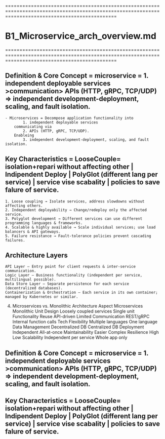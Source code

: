 ===================================================================================================================================================

# B1_Microservice_arch_overview.md

===================================================================================================================================================

## Definition & Core Concept = microservice = 1. independent deployable services >communication> APIs (HTTP, gRPC, TCP/UDP) => independent development-deployment, scaling, and fault isolation.

    - Microservices = Decompose application functionality into
            1. independent deployable services
        communicating via
            2. APIs (HTTP, gRPC, TCP/UDP).
        Enableing
            3. independent development-deployment, scaling, and fault isolation.

## Key Characteristics = LooseCouple= isolation+repari without affecting other | Indipendent Deploy | PolyGlot (different lang per service) | service vise scabality | policies to save falure of service.

    1. Loose coupling → Isolate services, address slowdowns without affecting others.
    2. Independent deployability → Change/redeploy only the affected service.
    3. Polyglot development → Different services can use different programming languages & frameworks.
    4. Scalable & highly available → Scale individual services; use load balancers & API gateways.
    5. Failure resistance → Fault-tolerance policies prevent cascading failures.

## Architecture Layers

    API Layer – Entry point for client requests & inter-service communication.
    Logic Layer – Business functionality (independent per service, multilingual possible).
    Data Store Layer – Separate persistence for each service (decentralized databases).
    Containerization & Orchestration – Each service in its own container; managed by Kubernetes or similar.

4. Microservices vs. Monolithic Architecture
   Aspect Microservices Monolithic
   Unit Design Loosely coupled services Single unit
   Functionality Reuse API-driven Limited
   Communication REST/gRPC Internal function calls
   Tech Flexibility Multiple languages One language
   Data Management Decentralized DB Centralized DB
   Deployment Independent All-at-once
   Maintainability Easier Complex
   Resilience High Low
   Scalability Independent per service Whole app only

## Definition & Core Concept = microservice = 1. independent deployable services >communication> APIs (HTTP, gRPC, TCP/UDP) => independent development-deployment, scaling, and fault isolation.

## Key Characteristics = LooseCouple= isolation+repari without affecting other | Indipendent Deploy | PolyGlot (different lang per service) | service vise scabality | policies to save falure of service.
